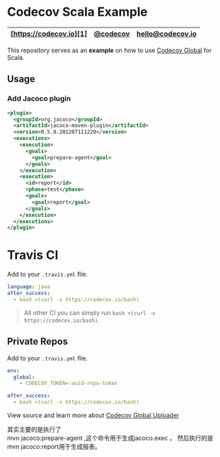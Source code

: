 Codecov Scala Example
=====================

| [https://codecov.io][1] | [@codecov][2] | [hello@codecov.io][3] |
| ----------------------- | ------------- | --------------------- |

This repository serves as an **example** on how to use [Codecov Global][4] for Scala.

## Usage


### Add Jacoco plugin
```xml
<plugin>
  <groupId>org.jacoco</groupId>
  <artifactId>jacoco-maven-plugin</artifactId>
  <version>0.5.8.201207111220</version>
  <executions>
    <execution>
      <goals>
        <goal>prepare-agent</goal>
      </goals>
    </execution>
    <execution>
      <id>report</id>
      <phase>test</phase>
      <goals>
        <goal>report</goal>
      </goals>
    </execution>
  </executions>
</plugin>
```

# Travis CI

Add to your `.travis.yml` file.
```yml
language: java
after_success:
  - bash <(curl -s https://codecov.io/bash)
```

> All other CI you can simply run `bash <(curl -s https://codecov.io/bash)`.

## Private Repos

Add to your `.travis.yml` file.
```yml
env:
  global:
    - CODECOV_TOKEN=:uuid-repo-token

after_success:
  - bash <(curl -s https://codecov.io/bash)
```

View source and learn more about [Codecov Global Uploader][4]

[1]: https://codecov.io/
[2]: https://twitter.com/codecov
[3]: mailto:hello@codecov.io
[4]: https://github.com/codecov/codecov-bash

其实主要的是执行了  
mvn jacoco:prepare-agent   ,这个命令用于生成jacoco.exec  。 
然后执行的是 mvn jacoco:report用于生成报表。
